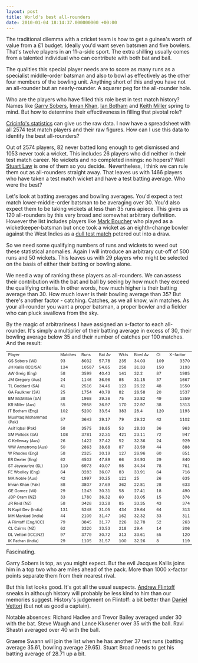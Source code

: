 ```yaml
---
layout: post
title: World's best all-rounders
date: 2010-01-04 18:14:37.000000000 +00:00
---
```

The traditional dilemma with a cricket team is how to get a guinea's worth of value from a £1 budget. Ideally you'd want seven batsmen and five bowlers. That's twelve players in an 11-a-side sport. The extra shilling usually comes from a talented individual who can contribute with both bat and ball.

The qualities this special player needs are to score as many runs as a specialist middle-order batsman and also to bowl as effectively as the other four members of the bowling unit. Anything short of this and you have not an all-rounder but an nearly-rounder. A squarer peg for the all-rounder hole.

Who are the players who have filled this role best in test match history? Names like <a href="https://www.cricinfo.com/ci/content/player/52946.html" target="_blank">Garry Sobers</a>, <a href="https://www.cricinfo.com/ci/content/player/40560.html" target="_blank">Imran Khan</a>, <a href="https://www.cricinfo.com/ci/content/player/9163.html" target="_blank">Ian Botham</a> and <a href="https://www.cricinfo.com/ci/content/player/6612.html" target="_blank">Keith Miller</a> spring to mind. But how to determine their effectiveness in filling that pivotal role?

<a href="https://www.cricinfo.com/ci/content/current/stats/index.html" target="_blank">Cricinfo's statistics</a> can give us the raw data. I now have a spreadsheet with all 2574 test match players and their raw figures. How can I use this data to identify the best all-rounders?

Out of 2574 players, 82 never batted long enough to get dismissed and 1053 never took a wicket. This includes 26 players who did neither in their test match career. No wickets and no completed innings: no hopers? Well <a href="https://www.cricinfo.com/ci/content/player/6274.html" target="_blank">Stuart Law</a> is one of them so you decide.  Nevertheless, I think we can rule them out as all-rounders straight away. That leaves us with 1466 players who have taken a test match wicket and have a test batting average. Who were the best?

Let's look at batting averages and bowling averages. You'd expect a test match lower-middle-order batsman to be averaging over 30. You'd also expect them to be taking wickets at less than 35 runs apiece. This gives us 120 all-rounders by this very broad and somewhat arbitrary definition. However the list includes players like <a href="https://www.cricinfo.com/ci/content/player/44111.html" target="_blank">Mark Boucher</a> who played as a wicketkeeper-batsman but once took a wicket as an eighth-change bowler against the West Indies as a <a href="https://www.cricinfo.com/ci/content/player/44111.html" target="_blank">dull test match</a> petered out into a draw.

So we need some qualifying numbers of runs and wickets to weed out these statistical anomalies. Again I will introduce an arbitrary cut-off of 500 runs and 50 wickets. This leaves us with 29 players who might be selected on the basis of either their batting or bowling alone.

We need a way of ranking these players as all-rounders. We can assess their contribution with the bat and ball by seeing by how much they exceed the qualifying criteria. In other words, how much higher is their batting average than 30. How much lower is their bowling average than 35? But there's another factor - catching. Catches, as we all know, win matches. As your all-rounder you want a proper batsman, a proper bowler and a fielder who can pluck swallows from the sky.

By the magic of arbitrariness I have assigned an x-factor to each all-rounder. It's simply a multiplier of their batting average in excess of 30, their bowling average below 35 and their number of catches per 100 matches. And the result:
<table style="font-size: 8pt;" border="0" cellspacing="0" cellpadding="0" width="427"><colgroup><col span="1" width="135"></col> <col span="1" width="47"></col> <col span="1" width="37"></col> <col span="1" width="44"></col> <col span="1" width="31"></col> <col span="1" width="51"></col> <col span="1" width="25"></col> <col span="1" width="57"></col> </colgroup>
<tbody>
<tr>
<td width="135" height="17">Player</td>
<td width="47">Matches</td>
<td width="37">Runs</td>
<td width="44">Bat Av</td>
<td width="31">Wkts</td>
<td width="51">Bowl Av</td>
<td width="25">Ct</td>
<td width="57">X-factor</td>
</tr>
<tr>
<td height="17">GS Sobers (WI)</td>
<td width="47">93</td>
<td width="37">8032</td>
<td width="44">57.78</td>
<td width="31">235</td>
<td width="51">34.03</td>
<td width="25">109</td>
<td align="right">3370</td>
</tr>
<tr>
<td height="17">JH Kallis (ICC/SA)</td>
<td width="47">134</td>
<td width="37">10587</td>
<td width="44">54.85</td>
<td width="31">258</td>
<td width="51">31.33</td>
<td width="25">150</td>
<td align="right">3193</td>
</tr>
<tr>
<td height="17">AW Greig (Eng)</td>
<td width="47">58</td>
<td width="37">3599</td>
<td width="44">40.43</td>
<td width="31">141</td>
<td width="51">32.2</td>
<td width="25">87</td>
<td align="right">1985</td>
</tr>
<tr>
<td height="17">JM Gregory (Aus)</td>
<td width="47">24</td>
<td width="37">1146</td>
<td width="44">36.96</td>
<td width="31">85</td>
<td width="51">31.15</td>
<td width="25">37</td>
<td align="right">1667</td>
</tr>
<tr>
<td height="17">TL Goddard (SA)</td>
<td width="47">41</td>
<td width="37">2516</td>
<td width="44">34.46</td>
<td width="31">123</td>
<td width="51">26.22</td>
<td width="25">48</td>
<td align="right">1550</td>
</tr>
<tr>
<td height="17">GA Faulkner (SA)</td>
<td width="47">25</td>
<td width="37">1754</td>
<td width="44">40.79</td>
<td width="31">82</td>
<td width="51">26.58</td>
<td width="25">20</td>
<td align="right">1537</td>
</tr>
<tr>
<td height="17">BM McMillan (SA)</td>
<td width="47">38</td>
<td width="37">1968</td>
<td width="44">39.36</td>
<td width="31">75</td>
<td width="51">33.82</td>
<td width="25">49</td>
<td align="right">1359</td>
</tr>
<tr>
<td height="17">KR Miller (Aus)</td>
<td width="47">55</td>
<td width="37">2958</td>
<td width="44">36.97</td>
<td width="31">170</td>
<td width="51">22.97</td>
<td width="25">38</td>
<td align="right">1313</td>
</tr>
<tr>
<td height="17">IT Botham (Eng)</td>
<td width="47">102</td>
<td width="37">5200</td>
<td width="44">33.54</td>
<td width="31">383</td>
<td width="51">28.4</td>
<td width="25">120</td>
<td align="right">1193</td>
</tr>
<tr>
<td height="17">Mushtaq Mohammad (Pak)</td>
<td width="47">57</td>
<td width="37">3643</td>
<td width="44">39.17</td>
<td width="31">79</td>
<td width="51">29.22</td>
<td width="25">42</td>
<td align="right">1102</td>
</tr>
<tr>
<td height="17">Asif Iqbal (Pak)</td>
<td width="47">58</td>
<td width="37">3575</td>
<td width="44">38.85</td>
<td width="31">53</td>
<td width="51">28.33</td>
<td width="25">36</td>
<td align="right">963</td>
</tr>
<tr>
<td height="17">SM Pollock (SA)</td>
<td width="47">108</td>
<td width="37">3781</td>
<td width="44">32.31</td>
<td width="31">421</td>
<td width="51">23.11</td>
<td width="25">72</td>
<td align="right">947</td>
</tr>
<tr>
<td height="17">C Kelleway (Aus)</td>
<td width="47">26</td>
<td width="37">1422</td>
<td width="44">37.42</td>
<td width="31">52</td>
<td width="51">32.36</td>
<td width="25">24</td>
<td align="right">929</td>
</tr>
<tr>
<td height="17">WW Armstrong (Aus)</td>
<td width="47">50</td>
<td width="37">2863</td>
<td width="44">38.68</td>
<td width="31">87</td>
<td width="51">33.59</td>
<td width="25">44</td>
<td align="right">888</td>
</tr>
<tr>
<td height="17">W Rhodes (Eng)</td>
<td width="47">58</td>
<td width="37">2325</td>
<td width="44">30.19</td>
<td width="31">127</td>
<td width="51">26.96</td>
<td width="25">60</td>
<td align="right">851</td>
</tr>
<tr>
<td height="17">ER Dexter (Eng)</td>
<td width="47">62</td>
<td width="37">4502</td>
<td width="44">47.89</td>
<td width="31">66</td>
<td width="51">34.93</td>
<td width="25">29</td>
<td align="right">840</td>
</tr>
<tr>
<td height="17">ST Jayasuriya (SL)</td>
<td width="47">110</td>
<td width="37">6973</td>
<td width="44">40.07</td>
<td width="31">98</td>
<td width="51">34.34</td>
<td width="25">78</td>
<td align="right">761</td>
</tr>
<tr>
<td height="17">FE Woolley (Eng)</td>
<td width="47">64</td>
<td width="37">3283</td>
<td width="44">36.07</td>
<td width="31">83</td>
<td width="51">33.91</td>
<td width="25">64</td>
<td align="right">716</td>
</tr>
<tr>
<td height="17">MA Noble (Aus)</td>
<td width="47">42</td>
<td width="37">1997</td>
<td width="44">30.25</td>
<td width="31">121</td>
<td width="51">25</td>
<td width="25">26</td>
<td align="right">635</td>
</tr>
<tr>
<td height="17">Imran Khan (Pak)</td>
<td width="47">88</td>
<td width="37">3807</td>
<td width="44">37.69</td>
<td width="31">362</td>
<td width="51">22.81</td>
<td width="25">28</td>
<td align="right">633</td>
</tr>
<tr>
<td height="17">GE Gomez (WI)</td>
<td width="47">29</td>
<td width="37">1243</td>
<td width="44">30.31</td>
<td width="31">58</td>
<td width="51">27.41</td>
<td width="25">18</td>
<td align="right">490</td>
</tr>
<tr>
<td height="17">JDP Oram (NZ)</td>
<td width="47">33</td>
<td width="37">1780</td>
<td width="44">36.32</td>
<td width="31">60</td>
<td width="51">33.05</td>
<td width="25">15</td>
<td align="right">376</td>
</tr>
<tr>
<td height="17">JR Reid (NZ)</td>
<td width="47">58</td>
<td width="37">3428</td>
<td width="44">33.28</td>
<td width="31">85</td>
<td width="51">33.35</td>
<td width="25">43</td>
<td align="right">374</td>
</tr>
<tr>
<td height="17">N Kapil Dev (India)</td>
<td width="47">131</td>
<td width="37">5248</td>
<td width="44">31.05</td>
<td width="31">434</td>
<td width="51">29.64</td>
<td width="25">64</td>
<td align="right">313</td>
</tr>
<tr>
<td height="17">MH Mankad (India)</td>
<td width="47">44</td>
<td width="37">2109</td>
<td width="44">31.47</td>
<td width="31">162</td>
<td width="51">32.32</td>
<td width="25">33</td>
<td align="right">311</td>
</tr>
<tr>
<td height="17">A Flintoff (Eng/ICC)</td>
<td width="47">79</td>
<td width="37">3845</td>
<td width="44">31.77</td>
<td width="31">226</td>
<td width="51">32.78</td>
<td width="25">52</td>
<td align="right">263</td>
</tr>
<tr>
<td height="17">CL Cairns (NZ)</td>
<td width="47">62</td>
<td width="37">3320</td>
<td width="44">33.53</td>
<td width="31">218</td>
<td width="51">29.4</td>
<td width="25">14</td>
<td align="right">206</td>
</tr>
<tr>
<td height="17">DL Vettori (ICC/NZ)</td>
<td width="47">97</td>
<td width="37">3779</td>
<td width="44">30.72</td>
<td width="31">313</td>
<td width="51">33.61</td>
<td width="25">55</td>
<td align="right">120</td>
</tr>
<tr>
<td height="17">IK Pathan (India)</td>
<td width="47">29</td>
<td width="37">1105</td>
<td width="44">31.57</td>
<td width="31">100</td>
<td width="51">32.26</td>
<td width="25">8</td>
<td align="right">119</td>
</tr>
</tbody>
</table>
Fascinating.

Garry Sobers is top, as you might expect. But the evil Jacques Kallis joins him in a top two who are miles ahead of the pack. More than 1000 x-factor points separate them from their nearest rival.

But this list looks good. It's got all the usual suspects. <a href="https://www.cricinfo.com/ci/content/player/12856.html" target="_blank">Andrew Flintoff</a> sneaks in although history will probably be less kind to him than our memories suggest. History's judgement on Flintoff: a bit better than <a href="https://www.cricinfo.com/ci/content/player/38710.html" target="_blank">Daniel Vettori</a> (but not as good a captain).

Notable absences: Richard Hadlee and Trevor Bailey averaged under 30 with the bat. Steve Waugh and Lance Klusener over 35 with the ball. Ravi Shastri averaged over 40 with the ball.

Graeme Swann will join the list when he has another 37 test runs (batting average 35.61, bowling average 29.65). Stuart Broad needs to get his batting average of 28.71 up a bit.
